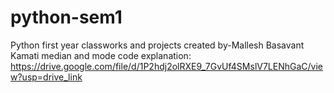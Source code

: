# python-sem1
Python first year classworks and projects
created by-Mallesh Basavant Kamati
median and mode code explanation: https://drive.google.com/file/d/1P2hdj2olRXE9_7GvUf4SMslV7LENhGaC/view?usp=drive_link
